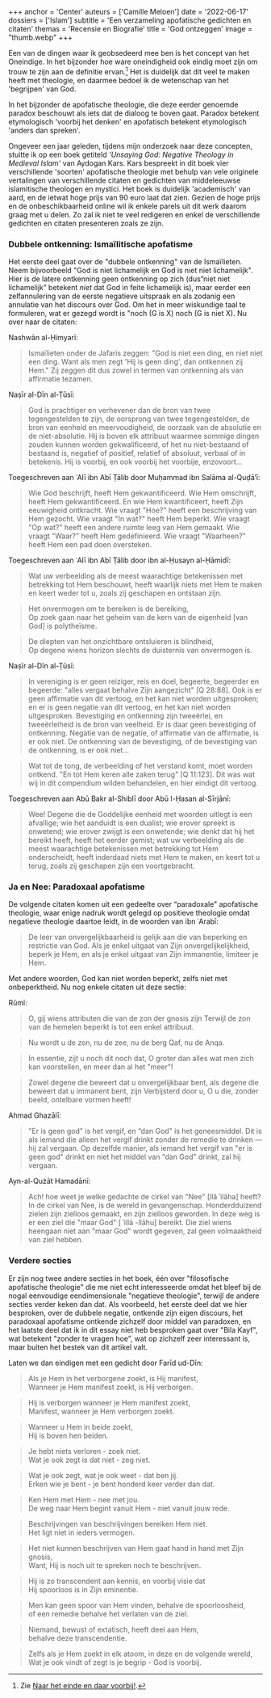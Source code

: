 +++
anchor = 'Center'
auteurs = ['Camille Meloen']
date = '2022-06-17'
dossiers = ['Islam']
subtitle = 'Een verzameling apofatische gedichten en citaten'
themas = 'Recensie en Biografie'
title = 'God ontzeggen'
image = "thumb.webp"
+++


Een van de dingen waar ik geobsedeerd mee ben is het concept van het Oneindige. In het bijzonder hoe ware oneindigheid ook eindig moet zijn om trouw te zijn aan de definitie ervan.[^1] Het is duidelijk dat dit veel te maken heeft met theologie, en daarmee bedoel ik de wetenschap van het 'begrijpen' van God. 

In het bijzonder de apofatische theologie, die deze eerder genoemde paradox beschouwt als iets dat de dialoog te boven gaat. Paradox betekent etymologisch 'voorbij het denken' en apofatisch betekent etymologisch 'anders dan spreken'.

Ongeveer een jaar geleden, tijdens mijn onderzoek naar deze concepten, stuitte ik op een boek getiteld _'Unsaying God: Negative Theology in Medieval Islam'_ van Aydogan Kars. Kars bespreekt in dit boek vier verschillende 'soorten' apofatische theologie met behulp van vele originele vertalingen van verschillende citaten en gedichten van middeleeuwse islamitische theologen en mystici. Het boek is duidelijk 'academisch' van aard, en de ietwat hoge prijs van 90 euro laat dat zien. Gezien de hoge prijs en de onbeschikbaarheid online wil ik enkele parels uit dit werk daarom graag met u delen. Zo zal ik niet te veel redigeren en enkel de verschillende gedichten en citaten presenteren zoals ze zijn.


### Dubbele ontkenning: Ismaïlitische apofatisme

Het eerste deel gaat over de "dubbele ontkenning" van de Ismaïlieten. Neem bijvoorbeeld "God is niet lichamelijk en God is niet niet lichamelijk". Hier is de latere ontkenning geen ontkenning op zich (dus“niet niet lichamelijk” betekent _niet_ dat God in feite lichamelijk is), maar eerder een zelfannulering van de eerste negatieve uitspraak en als zodanig een annulatie van het discours over God. Om het in meer wiskundige taal te formuleren, wat er gezegd wordt is "noch (G is X) noch (G is niet X). Nu over naar de citaten:

Nashwān al-Ḥimyarī:

>Ismaïlieten onder de Jafaris zeggen: "God is niet een ding, en niet niet een ding. Want als men zegt 'Hij is geen ding', dan ontkennen zij Hem." Zij zeggen dit dus zowel in termen van ontkenning als van affirmatie tezamen.

Naṣīr al-Dīn al-Ṭūsī:

>God is prachtiger en verhevener dan de bron van twee tegengestelden te zijn, de oorsprong van twee tegengestelden, de bron van eenheid en meervoudigheid, de oorzaak van de absolutie en de niet-absolutie. Hij is boven elk attribuut waarmee sommige dingen zouden kunnen worden gekwalificeerd, of het nu niet-bestaand of bestaand is, negatief of positief, relatief of absoluut, verbaal of in betekenis. Hij is voorbij, en ook voorbij het voorbije, enzovoort...

Toegeschreven aan ʿAlī ibn Abī Ṭālib door Muḥammad ibn Salāma al-Quḍā’ī:
 
>Wie God beschrijft, heeft Hem gekwantificeerd. Wie Hem omschrijft, heeft Hem gekwantificeerd. En wie Hem kwantificeert, heeft Zijn eeuwigheid ontkracht. Wie vraagt "Hoe?" heeft een beschrijving van Hem gezocht. Wie vraagt "In wat?" heeft Hem beperkt. Wie vraagt "Op wat?" heeft een andere ruimte leeg van Hem gemaakt. Wie vraagt "Waar?" heeft Hem gedefinieerd. Wie vraagt "Waarheen?" heeft Hem een pad doen oversteken.

Toegeschreven aan ʿAlī ibn Abī Ṭālib door ibn al-Ḥusayn al-Ḥāmidī:

>Wat uw verbeelding als de meest waarachtige betekenissen met betrekking tot Hem beschouwt, heeft waarlijk niets met Hem te maken en keert weder tot u, zoals zij geschapen en ontstaan zijn.

>Het onvermogen om te bereiken is de bereiking,<br>
>Op zoek gaan naar het geheim van de kern van de eigenheid [van God] is polytheïsme.

>De diepten van het onzichtbare ontsluieren is blindheid,<br>
>Op degene wiens horizon slechts de duisternis van onvermogen is.

Naṣīr al-Dīn al-Ṭūsī:

>In vereniging is er geen reiziger, reis en doel, begeerte, begeerder en begeerde:  "alles vergaat behalve Zijn aangezicht" [Q 28:88]. Ook is er geen affirmatie van dit vertoog, en het kan niet worden uitgesproken; en er is geen negatie van dit vertoog, en het kan niet worden uitgesproken. Bevestiging en ontkenning zijn tweeërlei, en tweeërleiheid is de bron van veelheid. Er is daar geen bevestiging of ontkenning. Negatie van de negatie, of affirmatie van de affirmatie, is er ook niet. De ontkenning van de bevestiging, of de bevestiging van de ontkenning, is er ook niet...

>Wat tot de tong, de verbeelding of het verstand komt, moet worden ontkend. "En tot Hem keren alle zaken terug" [Q 11:123]. Dit was wat wij in dit compendium wilden behandelen, en hier eindigt dit vertoog.

Toegeschreven aan Abū Bakr al-Shiblī door Abū l-Ḥasan al-Sīrjānī:

>Wee! Degene die de Goddelijke eenheid met woorden uitlegt is een afvallige; wie het aanduidt is een dualist; wie erover spreekt is onwetend; wie erover zwijgt is een onwetende; wie denkt dat hij het bereikt heeft, heeft het eerder gemist; wat uw verbeelding als de meest waarachtige betekenissen met betrekking tot Hem onderscheidt, heeft inderdaad niets met Hem te maken, en keert tot u terug, zoals zij geschapen zijn een voortgebracht.


### Ja en Nee: Paradoxaal apofatisme

De volgende citaten komen uit een gedeelte over “paradoxale" apofatische theologie, waar enige nadruk wordt gelegd op positieve theologie omdat negatieve theologie daartoe leidt, in de woorden van ibn ʿArabī:

>De leer van onvergelijkbaarheid is gelijk aan die van beperking en restrictie van God. Als je enkel uitgaat van Zijn onvergelijkelijkheid, beperk je Hem, en als je enkel uitgaat van Zijn immanentie, limiteer je Hem.

Met andere woorden, God kan niet worden beperkt, zelfs niet met onbeperktheid. Nu nog enkele citaten uit deze sectie:

Rūmī:

>O, gij wiens attributen die van de zon der gnosis zijn
>Terwijl de zon van de hemelen beperkt is tot een enkel attribuut.

>Nu wordt u de zon, nu de zee,
>nu de berg Qaf, nu de Anqa.

>In essentie, zijt u noch dit noch dat,
>O groter dan alles wat men zich kan voorstellen, en meer dan al het "meer"!

>Zowel degene die beweert dat u onvergelijkbaar bent, als degene die beweert dat u immanent bent, zijn
>Verbijsterd door u, O u die, zonder beeld, ontelbare vormen heeft!

Ahmad Ghazālī:

>"Er is geen god" is het vergif, en “dan God" is het geneesmiddel. Dit is als iemand die alleen het vergif drinkt zonder de remedie te drinken — hij zal vergaan. Op dezelfde manier, als iemand het vergif van "er is geen god" drinkt en niet het middel van “dan God" drinkt, zal hij vergaan.

Ayn-al-Qużāt Hamadānī:

>Ach! hoe weet je welke gedachte de cirkel van "Nee" [llā ʾilāha] heeft? In de cirkel van Nee, is de wereld in gevangenschap. Honderdduizend zielen zijn zielloos gemaakt, en zijn zielloos geworden. In deze weg is er een ziel die "maar God" [ ʾillā -llāhu] bereikt. Die ziel wiens heengaan niet aan "maar God" wordt gegeven, zal geen volmaaktheid van ziel hebben.


### Verdere secties

Er zijn nog twee andere secties in het boek, één over "filosofische apofatische theologie" die me niet echt interesseerde omdat het bleef bij de nogal eenvoudige eendimensionale "negatieve theologie", terwijl de andere secties verder keken dan dat. Als voorbeeld, het eerste deel dat we hier besproken, over de dubbele negatie, ontkende zijn eigen discours, het paradoxaal apofatisme ontkende zichzelf door middel van paradoxen, en het laatste deel dat ik in dit essay niet heb besproken gaat over "Bila Kayf", wat betekent "zonder te vragen hoe”, wat op zichzelf zeer interessant is, maar buiten het bestek van dit artikel valt.

Laten we dan eindigen met een gedicht door Farīd ud-Dīn:

>Als je Hem in het verborgene zoekt, is Hij manifest,<br>
>Wanneer je Hem manifest zoekt, is Hij verborgen.

>Hij is verborgen wanneer je Hem manifest zoekt,<br>
>Manifest, wanneer je Hem verborgen zoekt.

>Wanneer u Hem in beide zoekt,<br>
>Hij is boven hen beiden.

>Je hebt niets verloren - zoek niet.<br>
>Wat je ook zegt is dat niet - zeg niet.

>Wat je ook zegt, wat je ook weet - dat ben jij.<br>
>Erken wie je bent - je bent honderd keer verder dan dat.

>Ken Hem met Hem - nee met jou.<br>
>De weg naar Hem begint vanuit Hem - niet vanuit jouw rede.

>Beschrijvingen van beschrijvingen bereiken Hem niet.<br>
>Het ligt niet in ieders vermogen.

>Het niet kunnen beschrijven van Hem gaat hand in hand met Zijn gnosis,<br>
>Want, Hij is noch uit te spreken noch te beschrijven.

>Hij is zo transcendent aan kennis, en voorbij visie dat<br>
>Hij spoorloos is in Zijn eminentie.

>Men kan geen spoor van Hem vinden, behalve de spoorloosheid,<br>
>of een remedie behalve het verlaten van de ziel.

>Niemand, bewust of extatisch, heeft deel aan Hem,<br>
>behalve deze transcendentie.

>Zelfs als je Hem zoekt in elk atoom, in deze en de volgende wereld,<br>
>Wat je ook vindt of zegt is je begrip - God is voorbij.


[^1]: Zie [Naar het einde en daar voorbij!](https://reactionair.nl/artikelen/naar-het-einde-en-daar-voorbij/).
